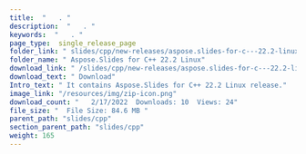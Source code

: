 ```yaml
---
title:  "   . " 
description:  "   . " 
keywords:  "   . " 
page_type:  single_release_page
folder_link: " slides/cpp/new-releases/aspose.slides-for-c---22.2-linux/"
folder_name: " Aspose.Slides for C++ 22.2 Linux"
download_link: " /slides/cpp/new-releases/aspose.slides-for-c---22.2-linux/8a84f73186324cc1a939cbac857cbe51"
download_text: " Download"
Intro_text: " It contains Aspose.Slides for C++ 22.2 Linux release."
image_link: "/resources/img/zip-icon.png"
download_count: "   2/17/2022  Downloads: 10  Views: 24"
file_size: "  File Size: 84.6 MB "
parent_path: "slides/cpp"
section_parent_path: "slides/cpp"
weight: 165
---
```




